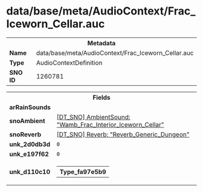 <h1>data/base/meta/AudioContext/Frac_Iceworn_Cellar.auc</h1><table><tr><th colspan="100%">Metadata</th></tr><tr><td><b>Name</b></td><td>data/base/meta/AudioContext/Frac_Iceworn_Cellar.auc</td></tr><tr><td><b>Type</b></td><td>AudioContextDefinition</td></tr><tr><td><b>SNO ID</b></td><td>1260781</td></tr></table>

<table><tr><th colspan="100%">Fields</th></tr><tr><td><b>arRainSounds</b></td><td></td></tr><tr><td><b>snoAmbient</b></td><td><a href="..\AmbientSound\Wamb_Frac_Interior_Iceworn_Cellar.ams">[DT_SNO] AmbientSound: "Wamb_Frac_Interior_Iceworn_Cellar"</a></td></tr><tr><td><b>snoReverb</b></td><td><a href="..\Reverb\Reverb_Generic_Dungeon.rev">[DT_SNO] Reverb: "Reverb_Generic_Dungeon"</a></td></tr><tr><td><b>unk_2d0db3d</b></td><td><code>0</code></td></tr><tr><td><b>unk_e197f62</b></td><td><code>0</code></td></tr><tr><td><b>unk_d110c10</b></td><td><table><tr><th colspan="100%">Type_fa97e5b9</th></tr></table>

</td></tr></table>

